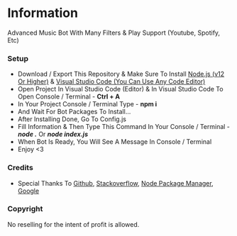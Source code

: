 # Information

Advanced Music Bot With Many Filters & Play Support (Youtube, Spotify, Etc)



### Setup

- Download / Export This Repository & Make Sure To Install [Node.js (v12 Or Higher)](https://nodejs.org/en/) & [Visual Studio Code (You Can Use Any Code Editor)](https://code.visualstudio.com/)
- Open Project In Visual Studio Code (Editor) & In Visual Studio Code To Open Console / Terminal - **Ctrl + A**
- In Your Project Console / Terminal Type - **npm i**
- And Wait For Bot Packages To Install...
- After Installing Done, Go To Config.js
- Fill Information & Then Type This Command In Your Console / Terminal - **_node ._** Or **_node index.js_**
- When Bot Is Ready, You Will See A Message In Console / Terminal
- Enjoy <3

### Credits

- Special Thanks To [Github](https://github.com), [Stackoverflow](https://stackoverflow.com), [Node Package Manager](https://www.npmjs.com/), [Google](https://google.com)


### Copyright

No reselling for the intent of profit is allowed.